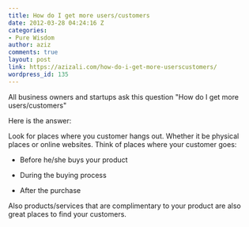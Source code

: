 ```yaml
---
title: How do I get more users/customers
date: 2012-03-28 04:24:16 Z
categories:
- Pure Wisdom
author: aziz
comments: true
layout: post
link: https://azizali.com/how-do-i-get-more-userscustomers/
wordpress_id: 135
---
```


All business owners and startups ask this question "How do I get more users/customers"

Here is the answer:

Look for places where you customer hangs out. Whether it be physical places or online websites. Think of places where your customer goes:



	
  * Before he/she buys your product

	
  * During the buying process

	
  * After the purchase


Also products/services that are complimentary to your product are also great places to find your customers.
